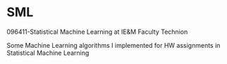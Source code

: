 # SML
096411-Statistical Machine Learning at IE&amp;M Faculty Technion

Some Machine Learning algorithms I implemented for HW assignments in Statistical Machine Learning
